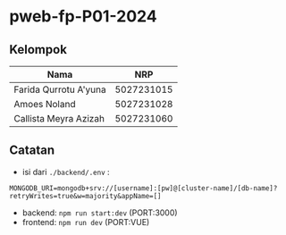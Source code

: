 # pweb-fp-P01-2024

## Kelompok

| Nama                    | NRP        |
|-------------------------|------------|
| Farida Qurrotu A'yuna   | 5027231015 |
| Amoes Noland            | 5027231028 |
| Callista Meyra Azizah   | 5027231060 |

## Catatan

* isi dari `./backend/.env` :
```
MONGODB_URI=mongodb+srv://[username]:[pw]@[cluster-name]/[db-name]?retryWrites=true&w=majority&appName=[]
```

* backend: `npm run start:dev` (PORT:3000)
* frontend: `npm run dev` (PORT:VUE)